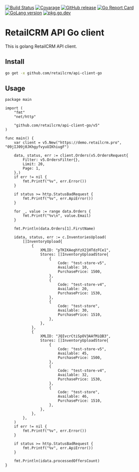 [![Build Status](https://github.com/retailcrm/api-client-go/workflows/ci/badge.svg)](https://github.com/retailcrm/api-client-go/actions)
[![Covarage](https://img.shields.io/codecov/c/gh/retailcrm/api-client-go/master.svg?logo=codecov&logoColor=white)](https://codecov.io/gh/retailcrm/api-client-go)
[![GitHub release](https://img.shields.io/github/release/retailcrm/api-client-go.svg?logo=github&logoColor=white)](https://github.com/retailcrm/api-client-go/releases)
[![Go Report Card](https://goreportcard.com/badge/github.com/retailcrm/api-client-go)](https://goreportcard.com/report/github.com/retailcrm/api-client-go)
[![GoLang version](https://img.shields.io/badge/go->=1.8-blue)](https://golang.org/dl/)
[![pkg.go.dev](https://img.shields.io/badge/go.dev-reference-007d9c?logo=go&logoColor=white)](https://pkg.go.dev/github.com/retailcrm/api-client-go)


# RetailCRM API Go client

This is golang RetailCRM API client.

## Install

```bash
go get -x github.com/retailcrm/api-client-go
```

## Usage

```golang
package main

import (
	"fmt"
	"net/http"

	"github.com/retailcrm/api-client-go/v5"
)

func main() {
	var client = v5.New("https://demo.retailcrm.pro", "09jIJ09j0JKhgyfvyuUIKhiugF")

	data, status, err := client.Orders(v5.OrdersRequest{
		Filter: v5.OrdersFilter{},
		Limit: 20,
		Page: 1,
	},)
	if err != nil {
		fmt.Printf("%v", err.Error())
	}

	if status >= http.StatusBadRequest {
		fmt.Printf("%v", err.ApiError())
	}

	for _, value := range data.Orders {
		fmt.Printf("%v\n", value.Email)
	}

	fmt.Println(data.Orders[1].FirstName)

	idata, status, err := c.InventoriesUpload(
		[]InventoryUpload{
			{
				XMLID: "pTKIKAeghYzX21HTdzFCe1",
				Stores: []InventoryUploadStore{
					{
						Code: "test-store-v5",
						Available: 10,
						PurchasePrice: 1500,
					},
					{
						Code: "test-store-v4",
						Available: 20,
						PurchasePrice: 1530,
					},
					{
						Code: "test-store",
						Available: 30,
						PurchasePrice: 1510,
					},
				},
			},
			{
				XMLID: "JQIvcrCtiSpOV3AAfMiQB3",
				Stores: []InventoryUploadStore{
					{
						Code: "test-store-v5",
						Available: 45,
						PurchasePrice: 1500,
					},
					{
						Code: "test-store-v4",
						Available: 32,
						PurchasePrice: 1530,
					},
					{
						Code: "test-store",
						Available: 46,
						PurchasePrice: 1510,
					},
				},
			},
		},
	)
	if err != nil {
		fmt.Printf("%v", err.Error())
	}

	if status >= http.StatusBadRequest {
		fmt.Printf("%v", err.ApiError())
	}

	fmt.Println(idata.processedOffersCount)
}
```
